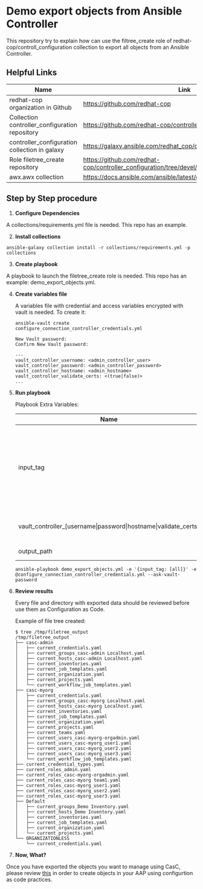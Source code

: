 Demo export objects from  Ansible Controller
============================================

This repository try to explain how can use the filtree_create role of redhat-cop/controll_configuration collection to export all objects from an Ansible Controller.


Helpful Links
-------------

| Name | Link |
|------|-------------|
|redhat-cop organization in Github | https://github.com/redhat-cop|
|Collection controller_configuration repository | https://github.com/redhat-cop/controller_configuration |
|controller_configuration collection in galaxy | https://galaxy.ansible.com/redhat_cop/controller_configuration |
|Role filetree_create repository | https://github.com/redhat-cop/controller_configuration/tree/devel/roles/filetree_create |
| awx.awx collection | https://docs.ansible.com/ansible/latest/collections/awx/awx/index.html |



Step by Step procedure
----------------------

1. **Configure Dependencies**

  A collections/requirements.yml file is needed. This repo has an example.

2. **Install collections**

  ```
  ansible-galaxy collection install -r collections/requirements.yml -p collections
  ```
3. **Create playbook**

  A playbook to launch the filetree_create role is needed. This repo has an example: demo_export_objects.yml.

4. **Create variables file**

   A variables file with credential and access variables encrypted with vault is needed. To create it:

   ```
   ansible-vault create configure_connection_controller_credentials.yml

   New Vault password:
   Confirm New Vault password:

   ---
   vault_controller_username: <admin_controller_user>
   vault_controller_password: <admin_controller_password>
   vault_controller_hostname: <admin_hostname>
   vault_controller_validate_certs: <(true|false)>
   ...

   ```

5. **Run playbook**

    Playbook Extra Variables:

    | Name | Description | Valid Vaules |
    |------|-------------| ------------ |
    |input_tag| Define tags to select what type of objects it will be exported | all, credentials, credential_types, execution_environments, groups, hosts, inventory, inventory_sources, job_templates, notification_templates, organizations, projects, roles, teams, users, workflow_job_template_nodes, workflow_job_templates |
    |vault_controller_[username&#124;password&#124;hostname&#124;validate_certs] | Define access variables to Ansible Controller. This example adds these variables from the encrypted file configure_connection_controller_credentials.yml| N/A |
    |output_path | Local path where files with exported object will be saved. Default value: /tmp/filetree_output | N/A |

    ```
    ansible-playbook demo_export_objects.yml -e '{input_tag: [all]}' -e @configure_connection_controller_credentials.yml --ask-vault-password
    ```
6. **Review results**

   Every file and directory with exported data should be reviewed before use them as Configuration as Code.

   Example of file tree created:

   ```
   $ tree /tmp/filetree_output
   /tmp/filetree_output
   ├── casc-admin
   │   ├── current_credentials.yaml
   │   ├── current_groups_casc-admin Localhost.yaml
   │   ├── current_hosts_casc-admin Localhost.yaml
   │   ├── current_inventories.yaml
   │   ├── current_job_templates.yaml
   │   ├── current_organization.yaml
   │   ├── current_projects.yaml
   │   └── current_workflow_job_templates.yaml
   ├── casc-myorg
   │   ├── current_credentials.yaml
   │   ├── current_groups_casc-myorg Localhost.yaml
   │   ├── current_hosts_casc-myorg Localhost.yaml
   │   ├── current_inventories.yaml
   │   ├── current_job_templates.yaml
   │   ├── current_organization.yaml
   │   ├── current_projects.yaml
   │   ├── current_teams.yaml
   │   ├── current_users_casc-myorg-orgadmin.yaml
   │   ├── current_users_casc-myorg_user1.yaml
   │   ├── current_users_casc-myorg_user2.yaml
   │   ├── current_users_casc-myorg_user3.yaml
   │   └── current_workflow_job_templates.yaml
   ├── current_credential_types.yaml
   ├── current_roles_admin.yaml
   ├── current_roles_casc-myorg-orgadmin.yaml
   ├── current_roles_casc-myorg team1.yaml
   ├── current_roles_casc-myorg_user1.yaml
   ├── current_roles_casc-myorg_user2.yaml
   ├── current_roles_casc-myorg_user3.yaml
   ├── Default
   │   ├── current_groups_Demo Inventory.yaml
   │   ├── current_hosts_Demo Inventory.yaml
   │   ├── current_inventories.yaml
   │   ├── current_job_templates.yaml
   │   ├── current_organization.yaml
   │   └── current_projects.yaml
   └── ORGANIZATIONLESS
       └── current_credentials.yaml

7. **Now, What?**

  Once you have exported the objects you want to manage using CasC, please review [this](https://github.com/redhat-cop/controller_configuration/blob/devel/examples/automatetheautomation/README.md) in order to create objects in your AAP using configurtion as code practices.

   ```
